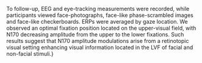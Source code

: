 To follow-up, EEG and eye-tracking measurements were recorded, while participants viewed face-photographs, face-like phase-scrambled images and face-like checkerboards. 
ERPs were averaged by gaze location. We observed an optimal fixation position located on the upper-visual field, with N170 decreasing amplitude from the upper to the lower fixations. 
Such results suggest that N170 amplitude modulations arise from a retinotopic visual setting enhancing visual information located in the LVF of facial and non-facial stimuli.}
